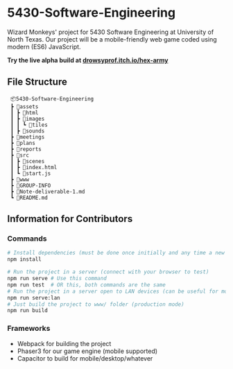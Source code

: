 # 5430-Software-Engineering
Wizard Monkeys' project for 5430 Software Engineering at University of North Texas. Our project will be a
mobile-friendly web game coded using modern (ES6) JavaScript.

**Try the live alpha build at [drowsyprof.itch.io/hex-army](https://drowsyprof.itch.io/hex-army)**

## File Structure
```
 📦5430-Software-Engineering
 ┣ 📂assets
 ┃ ┣ 📂html
 ┃ ┣ 📂images
 ┃ ┃ ┗ 📂tiles
 ┃ ┣ 📂sounds
 ┣ 📂meetings
 ┣ 📂plans
 ┣ 📂reports
 ┣ 📂src
 ┃ ┣ 📂scenes
 ┃ ┣ 📜index.html
 ┃ ┗ 📜start.js
 ┣ 📂www
 ┣ 📜GROUP-INFO
 ┣ 📜Note-deliverable-1.md
 ┗ 📜README.md
 ```

## Information for Contributors
### Commands
```sh
# Install dependencies (must be done once initially and any time a new dependency is added to project)
npm install

# Run the project in a server (connect with your browser to test)
npm run serve # Use this command
npm run test  # OR this, both commands are the same
# Run the project in a server open to LAN devices (can be useful for mobile testing)
npm run serve:lan
# Just build the project to www/ folder (production mode)
npm run build
```

### Frameworks
- Webpack for building the project
- Phaser3 for our game engine (mobile supported)
- Capacitor to build for mobile/desktop/whatever

